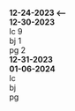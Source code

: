 <strong>12-24-2023 <--\
12-30-2023</strong>\
lc 9\
bj 1\
pg 2\
<strong>12-31-2023\
01-06-2024</strong>\
lc\
bj\
pg